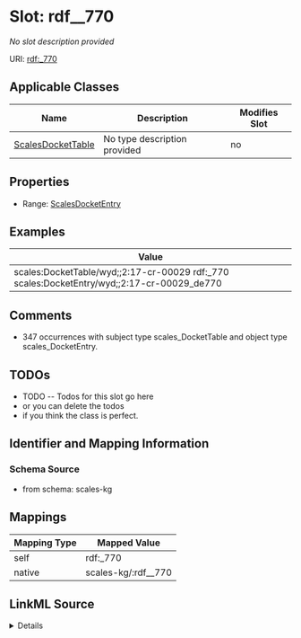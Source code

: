 

# Slot: rdf__770


_No slot description provided_





URI: [rdf:_770](http://www.w3.org/1999/02/22-rdf-syntax-ns#_770)



<!-- no inheritance hierarchy -->





## Applicable Classes

| Name | Description | Modifies Slot |
| --- | --- | --- |
| [ScalesDocketTable](../classes/ScalesDocketTable.md) | No type description provided |  no  |







## Properties

* Range: [ScalesDocketEntry](../classes/ScalesDocketEntry.md)






## Examples

| Value |
| --- |
| scales:DocketTable/wyd;;2:17-cr-00029 rdf:_770 scales:DocketEntry/wyd;;2:17-cr-00029_de770 |

## Comments

* 347 occurrences with subject type scales_DocketTable and object type scales_DocketEntry.

## TODOs

* TODO -- Todos for this slot go here
* or you can delete the todos
* if you think the class is perfect.

## Identifier and Mapping Information







### Schema Source


* from schema: scales-kg




## Mappings

| Mapping Type | Mapped Value |
| ---  | ---  |
| self | rdf:_770 |
| native | scales-kg/:rdf__770 |




## LinkML Source

<details>
```yaml
name: rdf__770
description: No slot description provided
todos:
- TODO -- Todos for this slot go here
- or you can delete the todos
- if you think the class is perfect.
comments:
- 347 occurrences with subject type scales_DocketTable and object type scales_DocketEntry.
examples:
- value: scales:DocketTable/wyd;;2:17-cr-00029 rdf:_770 scales:DocketEntry/wyd;;2:17-cr-00029_de770
from_schema: scales-kg
rank: 1000
slot_uri: rdf:_770
alias: rdf__770
domain_of:
- scales_DocketTable
range: scales_DocketEntry

```
</details>